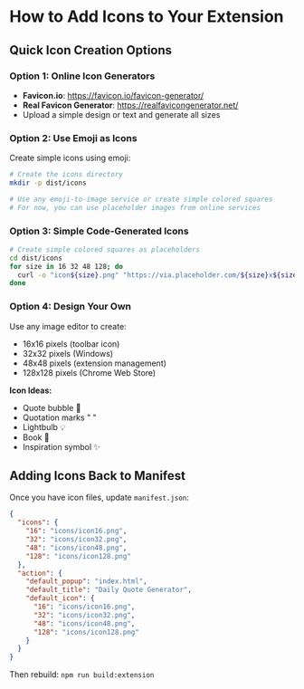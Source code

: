 # How to Add Icons to Your Extension

## Quick Icon Creation Options

### Option 1: Online Icon Generators
- **Favicon.io**: https://favicon.io/favicon-generator/
- **Real Favicon Generator**: https://realfavicongenerator.net/
- Upload a simple design or text and generate all sizes

### Option 2: Use Emoji as Icons
Create simple icons using emoji:

```bash
# Create the icons directory
mkdir -p dist/icons

# Use any emoji-to-image service or create simple colored squares
# For now, you can use placeholder images from online services
```

### Option 3: Simple Code-Generated Icons
```bash
# Create simple colored squares as placeholders
cd dist/icons
for size in 16 32 48 128; do
  curl -o "icon${size}.png" "https://via.placeholder.com/${size}x${size}/667eea/ffffff?text=Q"
done
```

### Option 4: Design Your Own
Use any image editor to create:
- 16x16 pixels (toolbar icon)
- 32x32 pixels (Windows)
- 48x48 pixels (extension management)
- 128x128 pixels (Chrome Web Store)

**Icon Ideas:**
- Quote bubble 💬
- Quotation marks " "
- Lightbulb 💡
- Book 📖
- Inspiration symbol ✨

## Adding Icons Back to Manifest

Once you have icon files, update `manifest.json`:

```json
{
  "icons": {
    "16": "icons/icon16.png",
    "32": "icons/icon32.png", 
    "48": "icons/icon48.png",
    "128": "icons/icon128.png"
  },
  "action": {
    "default_popup": "index.html",
    "default_title": "Daily Quote Generator",
    "default_icon": {
      "16": "icons/icon16.png",
      "32": "icons/icon32.png",
      "48": "icons/icon48.png", 
      "128": "icons/icon128.png"
    }
  }
}
```

Then rebuild: `npm run build:extension`
